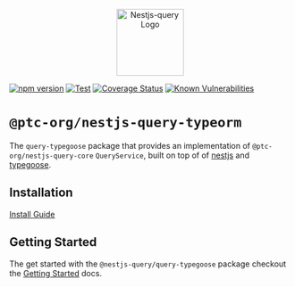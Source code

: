 <p align="center">
  <a href="https://tripss.github.io/nestjs-query" target="blank"><img src="https://tripss.github.io/nestjs-query/img/logo.svg" width="120" alt="Nestjs-query Logo" /></a>
</p>

[![npm version](https://img.shields.io/npm/v/@ptc-org/nestjs-query-typeorm.svg)](https://www.npmjs.org/package/@ptc-org/nestjs-query-typeorm)
[![Test](https://github.com/tripss/nestjs-query/workflows/Test/badge.svg?branch=master)](https://github.com/tripss/nestjs-query/actions?query=workflow%3ATest+and+branch%3Amaster+)
[![Coverage Status](https://coveralls.io/repos/github/tripss/nestjs-query/badge.svg?branch=master)](https://coveralls.io/github/tripss/nestjs-query?branch=master)
[![Known Vulnerabilities](https://snyk.io/test/github/tripss/nestjs-query/badge.svg?targetFile=packages/query-typegoose/package.json)](https://snyk.io/test/github/tripss/nestjs-query?targetFile=packages/query-typegoose/package.json)

# `@ptc-org/nestjs-query-typeorm`

The `query-typegoose` package that provides an implementation of `@ptc-org/nestjs-query-core` `QueryService`, built on
top of of [nestjs](https://nestjs.com/) and [typegoose](https://github.com/typegoose/typegoose).

## Installation

[Install Guide](https://tripss.github.io/nestjs-query/docs/introduction/install)

## Getting Started

The get started with the `@nestjs-query/query-typegoose` package checkout
the [Getting Started](https://tripss.github.io/nestjs-query/docs/persistence/typegoose/getting-started) docs.
